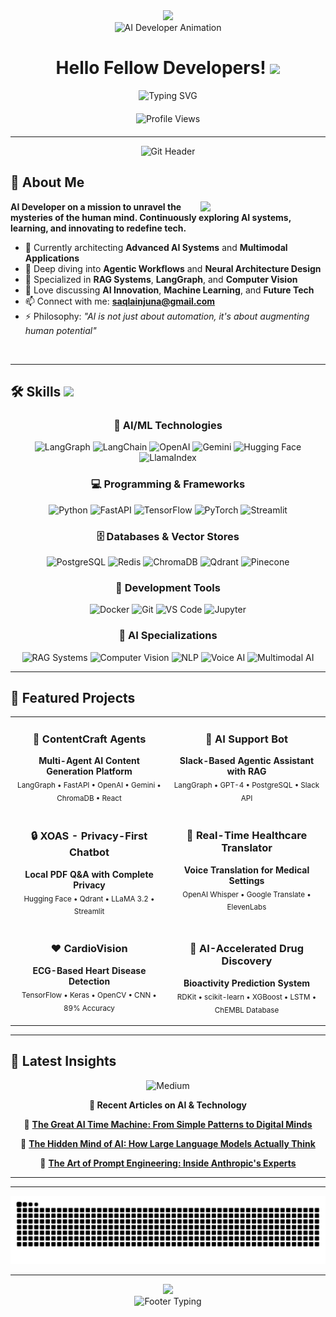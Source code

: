 <div align="center">
  <img src="https://capsule-render.vercel.app/api?type=waving&color=0:667eea,100:764ba2&height=280&section=header&text=&fontSize=50&fontColor=ffffff&animation=twinkling"/>
</div>

<div align="center">
  <img src="https://user-images.githubusercontent.com/74038190/212741999-016fddbd-617a-4448-8042-0ecf907aea25.gif" width="180" alt="AI Developer Animation"/>
</div>

<h1 align="center">
  Hello Fellow Developers! 
  <img src="https://media.giphy.com/media/hvRJCLFzcasrR4ia7z/giphy.gif" width="28px"/>
</h1>

<div align="center">
  <img src="https://readme-typing-svg.herokuapp.com?font=Fira+Code&weight=500&size=26&pause=1000&color=667EEA&center=true&vCenter=true&width=700&lines=AI+Developer+%26+ML+Engineer+🤖;RAG+Pipeline+Architect+⚡;Multimodal+AI+Specialist+🎯;Building+Intelligent+Systems+💫;Transforming+Ideas+into+Code+✨" alt="Typing SVG" />
</div>

<div align="center" style="margin: 20px 0;">
  <img src="https://komarev.com/ghpvc/?username=SaqlainXoas&color=667eea&style=flat-square&label=Profile+Views" alt="Profile Views"/>
</div>

---

<div align="center">
  <img src="https://raw.githubusercontent.com/onimur/.github/master/.resources/git-header.svg" alt="Git Header"/>
</div>

## 🚀 About Me

<img align="right" src="https://user-images.githubusercontent.com/74038190/212741999-016fddbd-617a-4448-8042-0ecf907aea25.gif" width="200px"/>

**AI Developer on a mission to unravel the mysteries of the human mind. Continuously exploring AI systems, learning, and innovating to redefine tech.**

- 🔭 Currently architecting **Advanced AI Systems** and **Multimodal Applications**
- 🌱 Deep diving into **Agentic Workflows** and **Neural Architecture Design**  
- 🎯 Specialized in **RAG Systems**, **LangGraph**, and **Computer Vision**
- 💬 Love discussing **AI Innovation**, **Machine Learning**, and **Future Tech**
- 📫 Connect with me: **saqlainjuna@gmail.com**
- ⚡ Philosophy: *"AI is not just about automation, it's about augmenting human potential"*

<br clear="right"/>

---

## 🛠️ Skills <img src="https://media2.giphy.com/media/QssGEmpkyEOhBCb7e1/giphy.gif?cid=ecf05e47a0n3gi1bfqntqmob8g9aid1oyj2wr3ds3mg700bl&rid=giphy.gif" width="32px" style="max-width: 100%;">

<div align="center">

### 🤖 AI/ML Technologies
<p>
  <img src="https://img.shields.io/badge/LangGraph-FF6B35?style=for-the-badge&logo=langchain&logoColor=white" alt="LangGraph"/>
  <img src="https://img.shields.io/badge/LangChain-121D33?style=for-the-badge&logo=chainlink&logoColor=white" alt="LangChain"/>
  <img src="https://img.shields.io/badge/OpenAI-412991?style=for-the-badge&logo=openai&logoColor=white" alt="OpenAI"/>
  <img src="https://img.shields.io/badge/Gemini-4285F4?style=for-the-badge&logo=google&logoColor=white" alt="Gemini"/>
  <img src="https://img.shields.io/badge/🤗_Hugging_Face-FFD21E?style=for-the-badge&logoColor=black" alt="Hugging Face"/>
  <img src="https://img.shields.io/badge/LlamaIndex-7C3AED?style=for-the-badge&logoColor=white" alt="LlamaIndex"/>
</p>

### 💻 Programming & Frameworks
<p>
  <img src="https://img.shields.io/badge/Python-3776AB?style=for-the-badge&logo=python&logoColor=white" alt="Python"/>
  <img src="https://img.shields.io/badge/FastAPI-009688?style=for-the-badge&logo=fastapi&logoColor=white" alt="FastAPI"/>
  <img src="https://img.shields.io/badge/TensorFlow-FF6F00?style=for-the-badge&logo=tensorflow&logoColor=white" alt="TensorFlow"/>
  <img src="https://img.shields.io/badge/PyTorch-EE4C2C?style=for-the-badge&logo=pytorch&logoColor=white" alt="PyTorch"/>
  <img src="https://img.shields.io/badge/Streamlit-FF4B4B?style=for-the-badge&logo=streamlit&logoColor=white" alt="Streamlit"/>
</p>

### 🗄️ Databases & Vector Stores
<p>
  <img src="https://img.shields.io/badge/PostgreSQL-336791?style=for-the-badge&logo=postgresql&logoColor=white" alt="PostgreSQL"/>
  <img src="https://img.shields.io/badge/Redis-DC382D?style=for-the-badge&logo=redis&logoColor=white" alt="Redis"/>
  <img src="https://img.shields.io/badge/ChromaDB-FF6B35?style=for-the-badge&logoColor=white" alt="ChromaDB"/>
  <img src="https://img.shields.io/badge/Qdrant-DC2626?style=for-the-badge&logoColor=white" alt="Qdrant"/>
  <img src="https://img.shields.io/badge/Pinecone-00D4AA?style=for-the-badge&logoColor=white" alt="Pinecone"/>
</p>

### 🔧 Development Tools
<p>
  <img src="https://img.shields.io/badge/Docker-2496ED?style=for-the-badge&logo=docker&logoColor=white" alt="Docker"/>
  <img src="https://img.shields.io/badge/Git-F05032?style=for-the-badge&logo=git&logoColor=white" alt="Git"/>
  <img src="https://img.shields.io/badge/VS_Code-007ACC?style=for-the-badge&logo=visual-studio-code&logoColor=white" alt="VS Code"/>
  <img src="https://img.shields.io/badge/Jupyter-F37626?style=for-the-badge&logo=jupyter&logoColor=white" alt="Jupyter"/>
</p>

### 🎯 AI Specializations
<p>
  <img src="https://img.shields.io/badge/RAG_Systems-4A90E2?style=for-the-badge&logoColor=white" alt="RAG Systems"/>
  <img src="https://img.shields.io/badge/Computer_Vision-FF6B6B?style=for-the-badge&logo=opencv&logoColor=white" alt="Computer Vision"/>
  <img src="https://img.shields.io/badge/NLP-4ECDC4?style=for-the-badge&logoColor=white" alt="NLP"/>
  <img src="https://img.shields.io/badge/Voice_AI-9B59B6?style=for-the-badge&logoColor=white" alt="Voice AI"/>
  <img src="https://img.shields.io/badge/Multimodal_AI-F39C12?style=for-the-badge&logoColor=white" alt="Multimodal AI"/>
</p>

</div>

---

## 🚀 Featured Projects

<table align="center" width="100%">
  <tr>
    <td width="50%" valign="top">
      <h3 align="center">🤖 ContentCraft Agents</h3>
      <p align="center">
        <strong>Multi-Agent AI Content Generation Platform</strong><br>
        <sub>LangGraph • FastAPI • OpenAI • Gemini • ChromaDB • React</sub>
      </p>
    </td>
    <td width="50%" valign="top">
      <h3 align="center">🔧 AI Support Bot</h3>
      <p align="center">
        <strong>Slack-Based Agentic Assistant with RAG</strong><br>
        <sub>LangGraph • GPT-4 • PostgreSQL • Slack API</sub>
      </p>
    </td>
  </tr>
  <tr>
    <td width="50%" valign="top">
      <h3 align="center">🔒 XOAS - Privacy-First Chatbot</h3>
      <p align="center">
        <strong>Local PDF Q&A with Complete Privacy</strong><br>
        <sub>Hugging Face • Qdrant • LLaMA 3.2 • Streamlit</sub>
      </p>
    </td>
    <td width="50%" valign="top">
      <h3 align="center">🏥 Real-Time Healthcare Translator</h3>
      <p align="center">
        <strong>Voice Translation for Medical Settings</strong><br>
        <sub>OpenAI Whisper • Google Translate • ElevenLabs</sub>
      </p>
    </td>
  </tr>
  <tr>
    <td width="50%" valign="top">
      <h3 align="center">❤️ CardioVision</h3>
      <p align="center">
        <strong>ECG-Based Heart Disease Detection</strong><br>
        <sub>TensorFlow • Keras • OpenCV • CNN • 89% Accuracy</sub>
      </p>
    </td>
    <td width="50%" valign="top">
      <h3 align="center">💊 AI-Accelerated Drug Discovery</h3>
      <p align="center">
        <strong>Bioactivity Prediction System</strong><br>
        <sub>RDKit • scikit-learn • XGBoost • LSTM • ChEMBL Database</sub>
      </p>
    </td>
  </tr>
</table>

---

## 📝 Latest Insights

<div align="center">
  
<img src="https://img.shields.io/badge/Medium-12100E?style=for-the-badge&logo=medium&logoColor=white&labelColor=000000" alt="Medium" width="120"/>

**🧠 Recent Articles on AI & Technology**

🤖 [**The Great AI Time Machine: From Simple Patterns to Digital Minds**](https://medium.com/@saqlainjuna/the-great-ai-time-machine-from-simple-patterns-to-digital-minds-that-see-think-and-dream-01e5363ab5af)

🧠 [**The Hidden Mind of AI: How Large Language Models Actually Think**](https://medium.com/@saqlainjuna/the-hidden-mind-of-ai-how-large-language-models-actually-think-09d4cf10ce8a)

🎯 [**The Art of Prompt Engineering: Inside Anthropic's Experts**](https://medium.com/@saqlainjuna/the-art-of-prompt-engineering-inside-the-minds-of-anthropics-experts-e4cf9950fec3)

</div>

---



---

<div align="center">
  <picture>
    <source media="(prefers-color-scheme: dark)" srcset="https://raw.githubusercontent.com/SaqlainXoas/SaqlainXoas/output/github-contribution-grid-snake-dark.svg">
    <source media="(prefers-color-scheme: light)" srcset="https://raw.githubusercontent.com/SaqlainXoas/SaqlainXoas/output/github-contribution-grid-snake.svg">
    <img alt="github contribution grid snake animation" src="https://raw.githubusercontent.com/SaqlainXoas/SaqlainXoas/output/github-contribution-grid-snake.svg">
  </picture>
</div>

---

<div align="center">
  <img src="https://capsule-render.vercel.app/api?type=waving&color=0:667eea,100:764ba2&height=120&section=footer&animation=twinkling"/>
</div>

<div align="center">
  <img src="https://readme-typing-svg.herokuapp.com?font=Fira+Code&size=18&pause=1000&color=667EEA&center=true&vCenter=true&width=600&lines=✨+Building+the+Future+with+AI+✨;🚀+One+Algorithm+at+a+Time+🚀;💫+Innovation+Never+Stops+💫" alt="Footer Typing"/>
</div>
